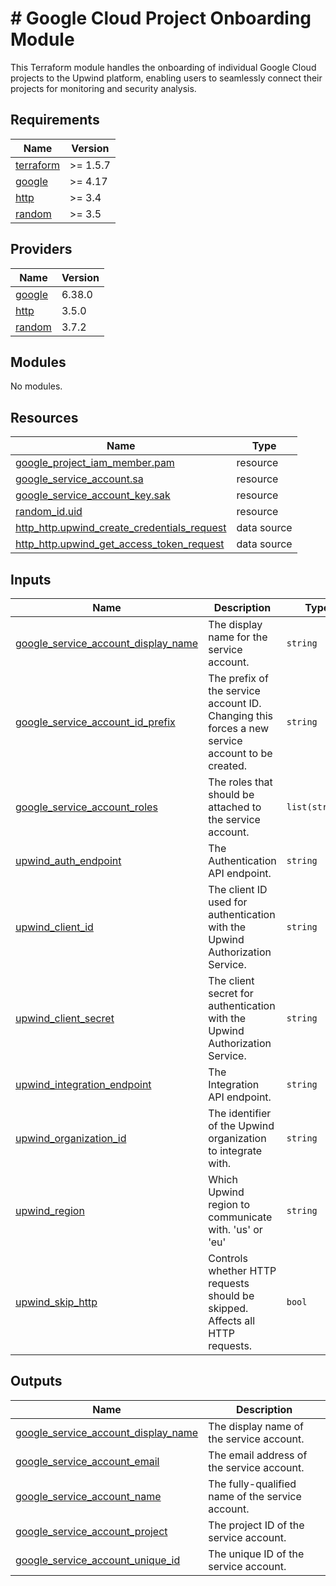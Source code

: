 # # Google Cloud Project Onboarding Module

This Terraform module handles the onboarding of individual Google Cloud projects to the Upwind platform, enabling
users to seamlessly connect their projects for monitoring and security analysis.

<!-- BEGIN_TF_DOCS -->

## Requirements

| Name | Version |
|------|---------|
| <a name="requirement_terraform"></a> [terraform](#requirement\_terraform) | >= 1.5.7 |
| <a name="requirement_google"></a> [google](#requirement\_google) | >= 4.17 |
| <a name="requirement_http"></a> [http](#requirement\_http) | >= 3.4 |
| <a name="requirement_random"></a> [random](#requirement\_random) | >= 3.5 |

## Providers

| Name | Version |
|------|---------|
| <a name="provider_google"></a> [google](#provider\_google) | 6.38.0 |
| <a name="provider_http"></a> [http](#provider\_http) | 3.5.0 |
| <a name="provider_random"></a> [random](#provider\_random) | 3.7.2 |

## Modules

No modules.

## Resources

| Name | Type |
|------|------|
| [google_project_iam_member.pam](https://registry.terraform.io/providers/hashicorp/google/latest/docs/resources/project_iam_member) | resource |
| [google_service_account.sa](https://registry.terraform.io/providers/hashicorp/google/latest/docs/resources/service_account) | resource |
| [google_service_account_key.sak](https://registry.terraform.io/providers/hashicorp/google/latest/docs/resources/service_account_key) | resource |
| [random_id.uid](https://registry.terraform.io/providers/hashicorp/random/latest/docs/resources/id) | resource |
| [http_http.upwind_create_credentials_request](https://registry.terraform.io/providers/hashicorp/http/latest/docs/data-sources/http) | data source |
| [http_http.upwind_get_access_token_request](https://registry.terraform.io/providers/hashicorp/http/latest/docs/data-sources/http) | data source |

## Inputs

| Name | Description | Type | Default | Required |
|------|-------------|------|---------|:--------:|
| <a name="input_google_service_account_display_name"></a> [google\_service\_account\_display\_name](#input\_google\_service\_account\_display\_name) | The display name for the service account. | `string` | `"Upwind Security Service Account"` | no |
| <a name="input_google_service_account_id_prefix"></a> [google\_service\_account\_id\_prefix](#input\_google\_service\_account\_id\_prefix) | The prefix of the service account ID. Changing this forces a new service account to be created. | `string` | `"upwind"` | no |
| <a name="input_google_service_account_roles"></a> [google\_service\_account\_roles](#input\_google\_service\_account\_roles) | The roles that should be attached to the service account. | `list(string)` | <pre>[<br/>  "roles/viewer"<br/>]</pre> | no |
| <a name="input_upwind_auth_endpoint"></a> [upwind\_auth\_endpoint](#input\_upwind\_auth\_endpoint) | The Authentication API endpoint. | `string` | `"https://auth.upwind.io"` | no |
| <a name="input_upwind_client_id"></a> [upwind\_client\_id](#input\_upwind\_client\_id) | The client ID used for authentication with the Upwind Authorization Service. | `string` | n/a | yes |
| <a name="input_upwind_client_secret"></a> [upwind\_client\_secret](#input\_upwind\_client\_secret) | The client secret for authentication with the Upwind Authorization Service. | `string` | n/a | yes |
| <a name="input_upwind_integration_endpoint"></a> [upwind\_integration\_endpoint](#input\_upwind\_integration\_endpoint) | The Integration API endpoint. | `string` | `"https://integration.upwind.io"` | no |
| <a name="input_upwind_organization_id"></a> [upwind\_organization\_id](#input\_upwind\_organization\_id) | The identifier of the Upwind organization to integrate with. | `string` | n/a | yes |
| <a name="input_upwind_region"></a> [upwind\_region](#input\_upwind\_region) | Which Upwind region to communicate with. 'us' or 'eu' | `string` | `"us"` | no |
| <a name="input_upwind_skip_http"></a> [upwind\_skip\_http](#input\_upwind\_skip\_http) | Controls whether HTTP requests should be skipped. Affects all HTTP requests. | `bool` | `false` | no |

## Outputs

| Name | Description |
|------|-------------|
| <a name="output_google_service_account_display_name"></a> [google\_service\_account\_display\_name](#output\_google\_service\_account\_display\_name) | The display name of the service account. |
| <a name="output_google_service_account_email"></a> [google\_service\_account\_email](#output\_google\_service\_account\_email) | The email address of the service account. |
| <a name="output_google_service_account_name"></a> [google\_service\_account\_name](#output\_google\_service\_account\_name) | The fully-qualified name of the service account. |
| <a name="output_google_service_account_project"></a> [google\_service\_account\_project](#output\_google\_service\_account\_project) | The project ID of the service account. |
| <a name="output_google_service_account_unique_id"></a> [google\_service\_account\_unique\_id](#output\_google\_service\_account\_unique\_id) | The unique ID of the service account. |
<!-- END_TF_DOCS -->
